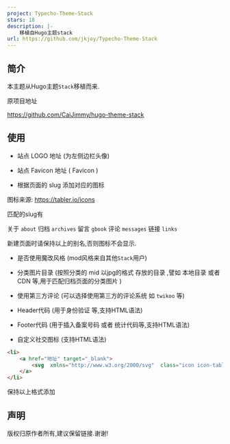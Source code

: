 ```yaml
---
project: Typecho-Theme-Stack
stars: 18
description: |-
    移植自Hugo主题stack
url: https://github.com/jkjoy/Typecho-Theme-Stack
---
```


## 简介

本主题从Hugo主题`Stack`移植而来.

原项目地址

https://github.com/CaiJimmy/hugo-theme-stack

## 使用

- 站点 LOGO 地址 (为左侧边栏头像)

- 站点 Favicon 地址 ( Favicon )

- 根据页面的 slug  添加对应的图标

图标来源:
 https://tabler.io/icons

匹配的slug有 

关于 `about` 
归档 `archives` 
留言 `gbook` 
评论 `messages` 
链接 `links` 

新建页面时请保持以上的别名,否则图标不会显示.


- 是否使用魔改风格 (mod风格来自其他`Stack`用户)

- 分类图片目录 (按照分类的 mid 以jpg的格式 存放的目录 ,譬如 本地目录 或者 CDN 等,用于匹配归档页面的分类图片 )

- 使用第三方评论 (可以选择使用第三方的评论系统 如 `twikoo` 等)

- Header代码 (用于身份验证 等,支持HTML语法)

- Footer代码 (用于插入备案号码 或者 统计代码等,支持HTML语法)

- 自定义社交图标 (支持HTML语法)

```html
<li>
    <a href="地址" target="_blank">
        <svg  xmlns="http://www.w3.org/2000/svg"  class="icon icon-tabler icon-tabler-brand-twitter" width="24"  height="24"  viewBox="0 0 24 24"  fill="none"  stroke="currentColor"  stroke-width="2"  stroke-linecap="round"  stroke-linejoin="round"  class="icon icon-tabler icons-tabler-outline icon-tabler-brand-instagram"><path stroke="none" d="M0 0h24v24H0z" fill="none"/><path d="M4 8a4 4 0 0 1 4 -4h8a4 4 0 0 1 4 4v8a4 4 0 0 1 -4 4h-8a4 4 0 0 1 -4 -4z" /><path d="M9 12a3 3 0 1 0 6 0a3 3 0 0 0 -6 0" /><path d="M16.5 7.5v.01" /></svg>
    </a>
</li>
```
保持以上格式添加

## 声明

版权归原作者所有,建议保留链接.谢谢!
